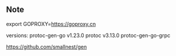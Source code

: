## Note

export GOPROXY=https://goproxy.cn

versions:
 protoc-gen-go v1.23.0
 protoc        v3.13.0
 protoc-gen-go-grpc 
 
 
https://github.com/smallnest/gen